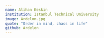 ```yaml
---
name: Alihan Keskin
institution: Istanbul Technical University
image: Ardelon.jpg
quote: "Order in mind, chaos in life"
github: Ardelon
---
```




